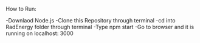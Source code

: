 How to Run:

-Downlaod Node.js 
-Clone this Repository through terminal 
-cd into RadEnergy folder through terminal
-Type npm start 
-Go to browser and it is running on localhost: 3000
